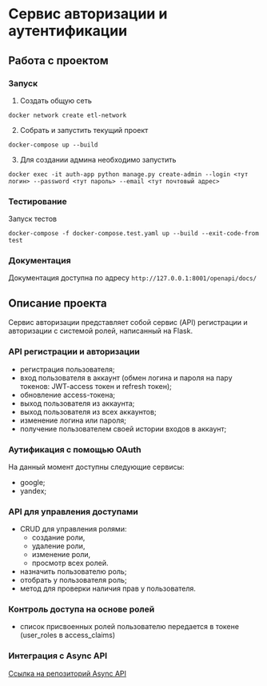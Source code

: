 # Сервис авторизации и аутентификации

## Работа с проектом
### Запуск
1. Создать общую сеть
```shell
docker network create etl-network
```
2. Собрать и запустить текущий проект
```shell
docker-compose up --build
```
3. Для создании админа необходимо запустить
```shell
docker exec -it auth-app python manage.py create-admin --login <тут логин> --password <тут пароль> --email <тут почтовый адрес>
```

### Тестирование
Запуск тестов
```shell
docker-compose -f docker-compose.test.yaml up --build --exit-code-from test
```

### Документация
Документация доступна по адресу ``http://127.0.0.1:8001/openapi/docs/``

## Описание проекта
Сервис авторизации представляет собой сервис (API) регистрации и авторизации с системой ролей, написанный на Flask.

### API регистрации и авторизации
- регистрация пользователя;
- вход пользователя в аккаунт (обмен логина и пароля на пару токенов: JWT-access токен и refresh токен); 
- обновление access-токена;
- выход пользователя из аккаунта;
- выход пользователя из всех аккаунтов;
- изменение логина или пароля;
- получение пользователем своей истории входов в аккаунт;

### Аутификация с помощью OAuth
На данный момент доступны следующие сервисы:
- google;
- yandex;

### API для управления доступами
- CRUD для управления ролями:
  - создание роли,
  - удаление роли,
  - изменение роли,
  - просмотр всех ролей.
- назначить пользователю роль;
- отобрать у пользователя роль;
- метод для проверки наличия прав у пользователя. 

### Контроль доступа на основе ролей
- список присвоенных ролей пользователю передается в токене (user_roles в access_claims)

### Интеграция с Async API
[Ссылка на репозиторий Async API](https://github.com/pogorelskii/Async_API_sprint_2)
